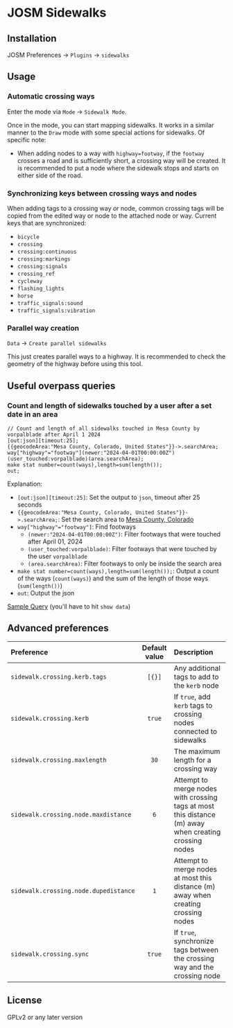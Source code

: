 # JOSM Sidewalks
## Installation
JOSM Preferences → `Plugins` → `sidewalks`

## Usage
### Automatic crossing ways
Enter the mode via `Mode` → `Sidewalk Mode`.

Once in the mode, you can start mapping sidewalks. It works in a similar manner
to the `Draw` mode with some special actions for sidewalks. Of specific note:
* When adding nodes to a way with `highway=footway`, if the `footway` crosses
  a road and is sufficiently short, a crossing way will be created. It is
  recommended to put a node where the sidewalk stops and starts on either side
  of the road.

### Synchronizing keys between crossing ways and nodes
When adding tags to a crossing way _or_ node, common crossing tags will be
copied from the edited way or node to the attached node or way. Current keys
that are synchronized:
* `bicycle`
* `crossing`
* `crossing:continuous`
* `crossing:markings`
* `crossing:signals`
* `crossing_ref`
* `cycleway`
* `flashing_lights`
* `horse`
* `traffic_signals:sound`
* `traffic_signals:vibration`
### Parallel way creation
`Data` → `Create parallel sidewalks`

This just creates parallel ways to a highway. It is recommended to check the
geometry of the highway before using this tool.

## Useful overpass queries
### Count and length of sidewalks touched by a user after a set date in an area
```
// Count and length of all sidewalks touched in Mesa County by vorpalblade after April 1 2024
[out:json][timeout:25];
{{geocodeArea:"Mesa County, Colorado, United States"}}->.searchArea;
way["highway"="footway"](newer:"2024-04-01T00:00:00Z")(user_touched:vorpalblade)(area.searchArea);
make stat number=count(ways),length=sum(length());
out;
```
Explanation:
* `[out:json][timeout:25]`: Set the output to `json`, timeout after 25 seconds
* `{{geocodeArea:"Mesa County, Colorado, United States"}}->.searchArea;`: Set the search area to [Mesa County, Colorado](https://www.openstreetmap.org/relation/1411341)
* `way["highway"="footway"]`: Find footways
  * `(newer:"2024-04-01T00:00:00Z")`: Filter footways that were touched after April 01, 2024
  * `(user_touched:vorpalblade)`: Filter footways that were touched by the user `vorpalblade`
  * `(area.searchArea)`: Filter footways to only be inside the search area
* `make stat number=count(ways),length=sum(length());`: Output a count of the ways (`count(ways)`) and the sum of the length of those ways (`sum(length())`)
* `out`: Output the json

[Sample Query](https://overpass-turbo.eu/?q=Ly8gQ291bnQgYW5kIGxlbmd0aCBvZsSIbGwgc2lkZXdhbGtzIHTEhGNoZcSLaW4gTWVzYcSCxITEhnkgYsS0dm9ycMSfYmxhxJzEiGZ0ZXIgQXByacSYMSAyMDI0ClvEhHQ6anNvbl1bdGltZcWUOjI1XTsKe3tnxaBjb8ScQXJlYToixK3Er8SxxIV0eSzEsWzEucS_b8W7VW5pxYPEi1N0YcWDcyJ9fS0-LnPFsXLEpsWvxbHFpsSeeVsiaGlnaMaZIj0iZm9vdMahXShuxJ3FhMWzxY7FkC0wNMayMVQwMDrGuMa6MFoiKSh1xpJyX8SkdcSmxKg6xLjEusS8xL7EnMeAYcWwYcaRxpPGlceSKcWmbWFrZcSZxojEh251bWLFhD3FrMW4KMaZcyksxI3Ej8SRPXPHoijHrsSQaCgpx5gKxZQ7&c=AdVUgjuveK&R=)
(you'll have to hit `show data`)

## Advanced preferences
| Preference                            | Default value | Description                                                                                           |
|:--------------------------------------|:-------------:|:------------------------------------------------------------------------------------------------------|
| `sidewalk.crossing.kerb.tags`         |    `[{}]`     | Any additional tags to add to the `kerb` node                                                         |
| `sidewalk.crossing.kerb`              |    `true`     | If `true`, add `kerb` tags to crossing nodes connected to sidewalks                                   |
| `sidewalk.crossing.maxlength`         |     `30`      | The maximum length for a crossing way                                                                 |
| `sidewalk.crossing.node.maxdistance`  |      `6`      | Attempt to merge nodes with crossing tags at most this distance (m) away when creating crossing nodes |
| `sidewalk.crossing.node.dupedistance` |      `1`      | Attempt to merge nodes at most this distance (m) away when creating crossing nodes                    |
| `sidewalk.crossing.sync`              |    `true`     | If `true`, synchronize tags between the crossing way and the crossing node                            |

## License
GPLv2 or any later version
